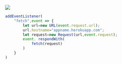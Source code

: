 [![](https://www.herokucdn.com/deploy/button.png)](https://heroku.com/deploy?template=https://github.com/sudu2/vless-heroku.git)

```js
addEventListener(
    "fetch",event => {
        let url=new URL(event.request.url);
        url.hostname="appname.herokuapp.com";
        let request=new Request(url,event.request);
        event. respondWith(
            fetch(request)
        )
    }
)
```